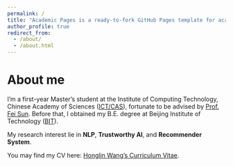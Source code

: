 ```yaml
---
permalink: /
title: "Academic Pages is a ready-to-fork GitHub Pages template for academic personal websites"
author_profile: true
redirect_from: 
  - /about/
  - /about.html
---
```




About me
======
I’m a first-year Master’s student at the Institute of Computing Technology, Chinese Academy of Sciences ([ICT/CAS](http://www.ict.ac.cn/)), fortunate to be advised by [Prof. Fei Sun](https://ofey.me/). Before that, I obtained my B.E. degree at Beijing Institute of Technology ([BIT](https://www.bit.edu.cn/)).

My research interest lie in **NLP**, **Trustworthy AI**, and **Recommender System**.

You may find my CV here: [Honglin Wang’s Curriculum Vitae](../assets/CV_Honglin_Wang.pdf).
